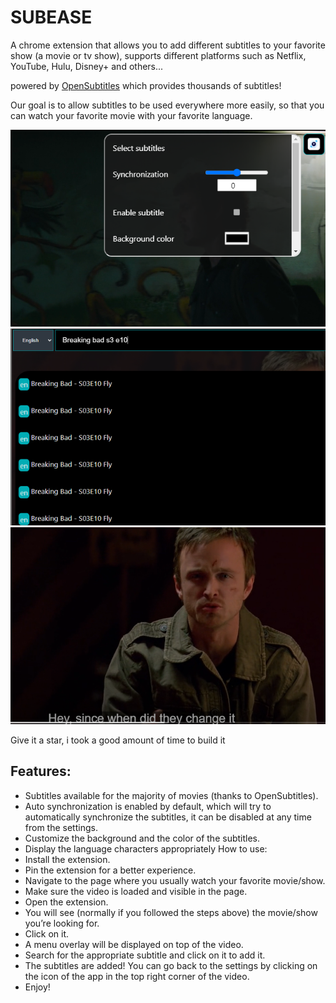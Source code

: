 # SUBEASE

A chrome extension that allows you to add different subtitles to your favorite show (a movie or tv show), supports different platforms such as Netflix, YouTube, Hulu, Disney+ and others...  

powered by [OpenSubtitles][opensubtitle-link] which provides thousands of subtitles!  

Our goal is to allow subtitles to be used everywhere more easily, so that you can watch your favorite movie with your favorite language.  

![Screenshot of the menu interface](/store/Images/640x400/menu.png)
![Screenshot of the Search interface](/store/Images/640x400/search.png)  
![Screenshot of the Breaking Bad with subtitles](/store/Images/640x400/add_subtitle.png)

Give it a star, i took a good amount of time to build it
## Features:
-	Subtitles available for the majority of movies (thanks to OpenSubtitles).
-	Auto synchronization is enabled by default, which will try to automatically synchronize the subtitles, it can be disabled at any time from the settings.
-	Customize the background and the color of the subtitles.
-	Display the language characters appropriately
How to use:
-	Install the extension.
-	Pin the extension for a better experience.
-	Navigate to the page where you usually watch your favorite movie/show.
-	Make sure the video is loaded and visible in the page.
-	Open the extension.
-	You will see (normally if you followed the steps above) the movie/show you’re looking for.
-	Click on it.
-	A menu overlay will be displayed on top of the video.
-	Search for the appropriate subtitle and click on it to add it.
-	The subtitles are added! You can go back to the settings by clicking on the icon of the app in the top right corner of the video.
-	Enjoy!



[opensubtitle-link]: https://www.opensubtitles.com/en
